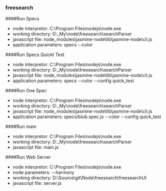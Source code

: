 ### freesearch

####Run Specs

* node interpretor: C:\Program Files\nodejs\node.exe
* working directory: D:\_My\node\freesearch\searchParser
* javascript file: node_modules\jasmine-node\lib\jasmine-node\cli.js
* application parameters: specs --color

####Run Specs Quickt Test

* node interpretor: C:\Program Files\nodejs\node.exe
* working directory: D:\_My\node\freesearch\searchParser
* javascript file: node_modules\jasmine-node\lib\jasmine-node\cli.js
* application parameters: specs --color --config quick_test

####Run One Spec

* node interpretor: C:\Program Files\nodejs\node.exe
* working directory: D:\_My\node\freesearch\searchParser
* javascript file: node_modules\jasmine-node\lib\jasmine-node\cli.js
* application parameters: specs/blub.spec.js --color --config quick_test

####Run main

* node interpretor: C:\Program Files\nodejs\node.exe
* working directory: D:\_My\node\freesearch\searchParser
* javascript file: main.js

####Run Web Server

* node interpretor: C:\Program Files\nodejs\node.exe
* node parameters: --harmony
* working directory: D:\Source\git\Node\freesearch\freesearchUI
* javascript file: server.js
